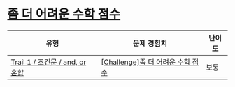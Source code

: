 # [좀 더 어려운 수학 점수](https://www.codetree.ai/trails/complete/curated-cards/challenge-math-scores-are-more-difficult)

|유형|문제 경험치|난이도|
|---|---|---|
|[Trail 1 / 조건문 / and, or 혼합](https://www.codetree.ai/trail-info/novice-low/)|[[Challenge]좀 더 어려운 수학 점수](https://www.codetree.ai/trails/complete/curated-cards/challenge-math-scores-are-more-difficult/)|보통|

